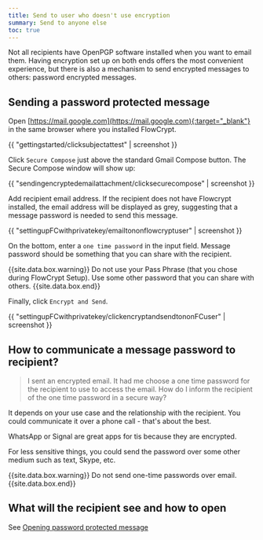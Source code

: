 ```yaml
---
title: Send to user who doesn't use encryption
summary: Send to anyone else
toc: true
---
```


Not all recipients have OpenPGP software installed when you want to email them. Having encryption set up on both ends offers the most convenient experience, but there is also a mechanism to send encrypted messages to others: password encrypted messages.

## Sending a password protected message

Open [https://mail.google.com](https://mail.google.com){:target="_blank"} in the same browser where you installed FlowCrypt.

{{ "gettingstarted/clicksubjectattest" | screenshot }}

Click `Secure Compose` just above the standard Gmail Compose button. The Secure Compose window will show up:

{{ "sendingencryptedemailattachment/clicksecurecompose" | screenshot }}

Add recipient email address. If the recipient does not have Flowcrypt installed, the email address will be displayed as grey, suggesting that a message password is needed to send this message.

{{ "settingupFCwithprivatekey/emailtononflowcryptuser" | screenshot }}

On the bottom, enter a `one time password` in the input field. Message password should be something that you can share with the recipient.

{{site.data.box.warning}}
Do not use your Pass Phrase (that you chose during FlowCrypt Setup). Use some other password that you can share with others.
{{site.data.box.end}}

Finally, click `Encrypt and Send`.

{{ "settingupFCwithprivatekey/clickencryptandsendtononFCuser" | screenshot }}

## How to communicate a message password to recipient?

> I sent an encrypted email. It had me choose a one time password for the recipient to use to access the email. How do I inform the recipient of the one time password in a secure way?

It depends on your use case and the relationship with the recipient. You could communicate it over a phone call - that's about the best.

WhatsApp or Signal are great apps for tis because they are encrypted.

For less sensitive things, you could send the password over some other medium such as text, Skype, etc.

{{site.data.box.warning}}
Do not send one-time passwords over email.
{{site.data.box.end}}

## What will the recipient see and how to open

See [Opening password protected message](open-password-protected.html)